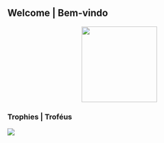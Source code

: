 ## Welcome | Bem-vindo


<!--p>
  Status
</p-->

<p align="center">
  <img height="170" src="https://github-readme-stats.vercel.app/api?username=pedromiguelcarraro&count_private=true&include_all_commits=true&theme=github_dark" />
</p>



 ### Trophies | Troféus


<p align="left" >
  <img  src="https://github-profile-trophy.vercel.app/?username=PedroMiguelCarraro&rank=SECRET, SSS, SS, S, AAA, AA, A, B &column=5 &no-frame=true&theme=darkhub" />
</p>





<!--

#EN-US

- ⌨ Currently working on Personal GitHub Page
- 📋 My active Side Projects are Shapez.io Mod, MUTranslator
- 📌 Some Ideas An Old Windowns "RPG"
- 🌱 Currently learning C/Cpp
- 📕 Want to learn about Web Development, JS, more Python, CSharp
- 📫 Contact E-mail pedromiguel.carraro@gmail.com
- 🏠 Personal Site <a href="https://pedromiguelcarraro.github.io/">pedromiguelcarraro.github.io</a> (on work)
- 👨‍💻 If possible work more with the community

#PT-BR

- ⌨ Trabalhando em Personal GitHub Page
- 📋 Meus Projetos Secundario Shapez.io Mod, MUTranslator
- 📌 Algumas Ideias RPG no estilo do velho Windowns
- 🌱 Aprendendo atualmente C/Cpp
- 📕 Querendo aprender Web Development, JS, more Python, CSharp
- 📫 E-mail de Contato pedromiguel.carraro@gmail.com
- 🏠 Site Pessoal <a href="https://pedromiguelcarraro.github.io/">pedromiguelcarraro.github.io</a> (on work)
- 👨‍💻 Se possível gostaria de trabalhar mais com a comunidade

-->
